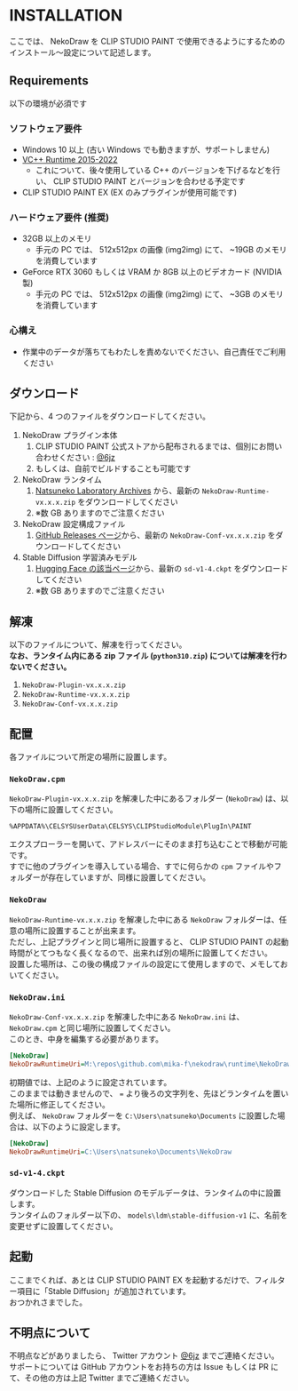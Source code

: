 # INSTALLATION

ここでは、 NekoDraw を CLIP STUDIO PAINT で使用できるようにするためのインストール～設定について記述します。

## Requirements

以下の環境が必須です

### ソフトウェア要件

- Windows 10 以上 (古い Windows でも動きますが、サポートしません)
- [VC++ Runtime 2015-2022](https://docs.microsoft.com/ja-jp/cpp/windows/latest-supported-vc-redist?view=msvc-170#visual-studio-2015-2017-2019-and-2022)
  - これについて、後々使用している C++ のバージョンを下げるなどを行い、 CLIP STUDIO PAINT とバージョンを合わせる予定です
- CLIP STUDIO PAINT EX (EX のみプラグインが使用可能です)

### ハードウェア要件 (推奨)

- 32GB 以上のメモリ
  - 手元の PC では、 512x512px の画像 (img2img) にて、 ~19GB のメモリを消費しています
- GeForce RTX 3060 もしくは VRAM か 8GB 以上のビデオカード (NVIDIA 製)
  - 手元の PC では、 512x512px の画像 (img2img) にて、 ~3GB のメモリを消費しています

### 心構え

- 作業中のデータが落ちてもわたしを責めないでください、自己責任でご利用ください

## ダウンロード

下記から、4 つのファイルをダウンロードしてください。

1. NekoDraw プラグイン本体
   1. CLIP STUDIO PAINT 公式ストアから配布されるまでは、個別にお問い合わせください : [@6jz](https://twitter.com.6jz)
   2. もしくは、自前でビルドすることも可能です
2. NekoDraw ランタイム
   1. [Natsuneko Laboratory Archives](https://archive.natsuneko.moe/n/e/NekoDraw/Runtime/NekoDraw-Runtime-v0.1.0.zip) から、最新の `NekoDraw-Runtime-vx.x.x.zip` をダウンロードしてください
   2. ※数 GB ありますのでご注意ください
3. NekoDraw 設定構成ファイル
   1. [GitHub Releases ページ](https://github.com/mika-f/nekodraw/releases/latest)から、最新の `NekoDraw-Conf-vx.x.x.zip` をダウンロードしてください
4. Stable Diffusion 学習済みモデル
   1. [Hugging Face の該当ページ](https://huggingface.co/CompVis/stable-diffusion-v-1-4-original)から、最新の `sd-v1-4.ckpt` をダウンロードしてください
   2. ※数 GB ありますのでご注意ください

## 解凍

以下のファイルについて、解凍を行ってください。  
**なお、ランタイム内にある zip ファイル (`python310.zip`) については解凍を行わないでください。**

1. `NekoDraw-Plugin-vx.x.x.zip`
2. `NekoDraw-Runtime-vx.x.x.zip`
3. `NekoDraw-Conf-vx.x.x.zip`

## 配置

各ファイルについて所定の場所に設置します。

### `NekoDraw.cpm`

`NekoDraw-Plugin-vx.x.x.zip` を解凍した中にあるフォルダー (`NekoDraw`) は、以下の場所に設置してください。

```
%APPDATA%\CELSYSUserData\CELSYS\CLIPStudioModule\PlugIn\PAINT
```

エクスプローラーを開いて、アドレスバーにそのまま打ち込むことで移動が可能です。  
すでに他のプラグインを導入している場合、すでに何らかの `cpm` ファイルやフォルダーが存在していますが、同様に設置してください。

### `NekoDraw`

`NekoDraw-Runtime-vx.x.x.zip` を解凍した中にある `NekoDraw` フォルダーは、任意の場所に設置することが出来ます。  
ただし、上記プラグインと同じ場所に設置すると、 CLIP STUDIO PAINT の起動時間がとてつもなく長くなるので、出来れば別の場所に設置してください。  
設置した場所は、この後の構成ファイルの設定にて使用しますので、メモしておいてください。

### `NekoDraw.ini`

`NekoDraw-Conf-vx.x.x.zip` を解凍した中にある `NekoDraw.ini` は、 `NekoDraw.cpm` と同じ場所に設置してください。  
このとき、中身を編集する必要があります。

```ini
[NekoDraw]
NekoDrawRuntimeUri=M:\repos\github.com\mika-f\nekodraw\runtime\NekoDraw
```

初期値では、上記のように設定されています。  
このままでは動きませんので、 `=` より後ろの文字列を、先ほどランタイムを置いた場所に修正してください。  
例えば、 `NekoDraw` フォルダーを `C:\Users\natsuneko\Documents` に設置した場合は、以下のように設定します。

```ini
[NekoDraw]
NekoDrawRuntimeUri=C:\Users\natsuneko\Documents\NekoDraw
```

### `sd-v1-4.ckpt`

ダウンロードした Stable Diffusion のモデルデータは、ランタイムの中に設置します。  
ランタイムのフォルダー以下の、 `models\ldm\stable-diffusion-v1` に、名前を変更せずに設置してください。

## 起動

ここまでくれば、あとは CLIP STUDIO PAINT EX を起動するだけで、フィルター項目に「Stable Diffusion」が追加されています。  
おつかれさまでした。

## 不明点について

不明点などがありましたら、 Twitter アカウント [@6jz](https://twitter.com/6jz) までご連絡ください。
サポートについては GitHub アカウントをお持ちの方は Issue もしくは PR にて、その他の方は上記 Twitter までご連絡ください。
